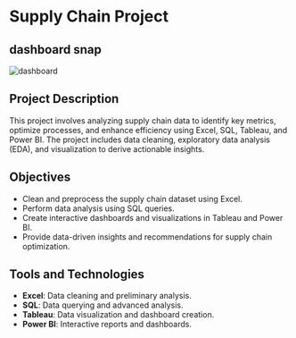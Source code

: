 # Supply Chain Project

## dashboard snap
![dashboard](https://github.com/ishandeshpande807/supply-chain/assets/171331939/706d796a-d88b-4f03-8640-08d676717d31)

## Project Description
This project involves analyzing supply chain data to identify key metrics, optimize processes, and enhance efficiency using Excel, SQL, Tableau, and Power BI. The project includes data cleaning, exploratory data analysis (EDA), and visualization to derive actionable insights.

## Objectives
- Clean and preprocess the supply chain dataset using Excel.
- Perform data analysis using SQL queries.
- Create interactive dashboards and visualizations in Tableau and Power BI.
- Provide data-driven insights and recommendations for supply chain optimization.

## Tools and Technologies
- **Excel**: Data cleaning and preliminary analysis.
- **SQL**: Data querying and advanced analysis.
- **Tableau**: Data visualization and dashboard creation.
- **Power BI**: Interactive reports and dashboards.
